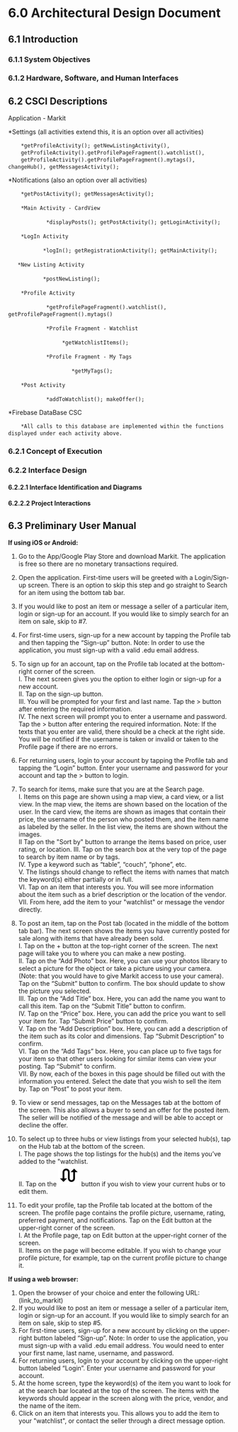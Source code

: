 # 6.0 Architectural Design Document

## 6.1 Introduction

### 6.1.1 System Objectives

### 6.1.2 Hardware, Software, and Human Interfaces

## 6.2 CSCI Descriptions
Application - Markit

*Settings (all activities extend this, it is an option over all activities)
        
        *getProfileActivity(); getNewListingActivity(), 
        getProfileActivity().getProfilePageFragment().watchlist(), 
        getProfileActivity().getProfilePageFragment().mytags(), changeHub(), getMessagesActivity();

*Notifications (also an option over all activities) 
        
        *getPostActivity(); getMessagesActivity();
        
        *Main Activity - CardView
                
                *displayPosts(); getPostActivity(); getLoginActivity();
        
        *LogIn Activity
               
               *logIn(); getRegistrationActivity(); getMainActivity();
       
       *New Listing Activity 
               
               *postNewListing();
        
        *Profile Activity
                
                *getProfilePageFragment().watchlist(), getProfilePageFragment().mytags()
                
                *Profile Fragment - Watchlist
                
                     *getWatchlistItems();
                
                *Profile Fragment - My Tags
                        
                        *getMyTags();
        
        *Post Activity 
                
                *addToWatchlist(); makeOffer();

*Firebase DataBase CSC 
        
        *All calls to this database are implemented within the functions displayed under each activity above. 

### 6.2.1 Concept of Execution

### 6.2.2 Interface Design

#### 6.2.2.1 Interface Identification and Diagrams

#### 6.2.2.2 Project Interactions

## 6.3 Preliminary User Manual

__If using iOS or Android:__

1.  Go to the App/Google Play Store and download Markit. The application is free so there are no monetary transactions required. <br/>
2.  Open the application. First-time users will be greeted with a Login/Sign-up screen. There is an option to skip this step and go straight to Search for an item using the bottom tab bar. <br/>
3.  If you would like to post an item or message a seller of a particular item, login or sign-up for an account. If you would like to simply search for an item on sale, skip to #7. <br/>
4.  For first-time users, sign-up for a new account by tapping the Profile tab and then tapping the “Sign-up” button. Note: In order to use the application, you must sign-up with a valid .edu email address. <br/>
5.  To sign up for an account, tap on the Profile tab located at the bottom-right corner of the screen. <br/>
    I.   The next screen gives you the option to either login or sign-up for a new account. <br/>
    II.  Tap on the sign-up button. <br/>
    III. You will be prompted for your first and last name. Tap the > button after entering the required information. <br/>
    IV.  The next screen will prompt you to enter a username and password. Tap the > button after entering the required information. Note: If the texts that you enter are valid, there should be a check at the right side. You will be notified if the username is taken or invalid or taken to the Profile page if there are no errors. <br/>

6.  For returning users, login to your account by tapping the Profile tab and tapping the “Login” button. Enter your username and password for your account and tap the > button to login.
7.  To search for items, make sure that you are at the Search page. <br/>
    I.   Items on this page are shown using a map view, a card view, or a list view. In the map view, the items are shown based on the location of the user. In the card view, the items are shown as images that contain their price, the username of the person who posted them, and the item name as labeled by the seller. In the list view, the items are shown without the images. <br/>
    II   Tap on the "Sort by" button to arrange the items based on price, user rating, or location.
    III. Tap on the search box at the very top of the page to search by item name or by tags. <br/>
    IV.  Type a keyword such as “table”, “couch”, “phone”, etc. <br/>
    V.  The listings should change to reflect the items with names that match the keyword(s) either partially or in full. <br/>
    VI.   Tap on an item that interests you. You will see more information about the item such as a brief description or the location of the vendor. <br/>
    VII.  From here, add the item to your "watchlist" or message the vendor directly. <br/>

8.  To post an item, tap on the Post tab (located in the middle of the bottom tab bar). The next screen shows the items you have currently posted for sale along with items that have already been sold. <br/>
    I.   Tap on the + button at the top-right corner of the screen. The next page will take you to where you can make a new posting. <br/>
    II.  Tap on the “Add Photo” box. Here, you can use your photos library to select a picture for the object or take a picture using your camera. (Note: that you would have to give Markit access to use your camera). Tap on the “Submit” button to confirm. The box should update to show the picture you selected. <br/>
    III. Tap on the “Add Title” box. Here, you can add the name you want to call this item. Tap on the “Submit Title” button to confirm. <br/>
    IV.  Tap on the “Price” box. Here, you can add the price you want to sell your item for. Tap “Submit Price” button to confirm. <br/>
    V.   Tap on the “Add Description” box. Here, you can add a description of the item such as its color and dimensions. Tap “Submit Description” to confirm. <br/>
    VI.  Tap on the “Add Tags” box. Here, you can place up to five tags for your item so that other users looking for similar items can view your posting. Tap “Submit” to confirm. <br/>
    VII. By now, each of the boxes in this page should be filled out with the information you entered. Select the date that you wish to sell the item by. Tap on “Post” to post your item. <br/>

9.  To view or send messages, tap on the Messages tab at the bottom of the screen. This also allows a buyer to send an offer for the posted item. The seller will be notified of the message and will be able to accept or decline the offer. <br/>
10. To select up to three hubs or view listings from your selected hub(s), tap on the Hub tab at the bottom of the screen. <br/>
    I.  The page shows the top listings for the hub(s) and the items you’ve added to the "watchlist. <br/>
    II. Tap on the ![hub-swap-button](../iOS/Markit/Markit/Assets.xcassets/ic_swap_calls.imageset/ic_swap_calls_2x-1.png) button if you wish to view your current hubs or to edit them. <br/>

11. To edit your profile, tap the Profile tab located at the bottom of the screen. The profile page contains the profile picture, username, rating, preferred payment, and notifications. Tap on the Edit button at the upper-right corner of the screen. <br/>
    I.  At the Profile page, tap on Edit button at the upper-right corner of the screen. <br/>
    II. Items on the page will become editable. If you wish to change your profile picture, for example, tap on the current profile picture to change it. <br/>

__If using a web browser:__

1.  Open the browser of your choice and enter the following URL: (link_to_markit)
2.  If you would like to post an item or message a seller of a particular item, login or sign-up for an account. If you would like to simply search for an item on sale, skip to step #5.
3.  For first-time users, sign-up for a new account by clicking on the upper-right button labeled “Sign-up”. Note: In order to use the application, you must sign-up with a valid .edu email address. You would need to enter your first name, last name, username, and password.
4.  For returning users, login to your account by clicking on the upper-right button labeled “Login”. Enter your username and password for your account.
5.  At the home screen, type the keyword(s) of the item you want to look for at the search bar located at the top of the screen. The items with the keywords should appear in the screen along with the price, vendor, and the name of the item.
6.  Click on an item that interests you. This allows you to add the item to your "watchlist", or contact the seller through a direct message option.
